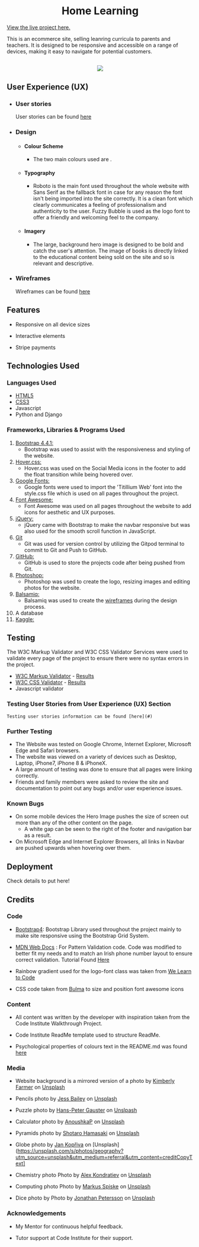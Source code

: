 <h1 align="center">Home Learning</h1>

[View the live project here.](https://codeinstitute.net)

This is an ecommerce site, selling leanring curricula to parents and teachers. It is designed to be responsive and accessible on a range of devices, making it easy to navigate for potential customers.

<h2 align="center"><img src="https://i.ibb.co/TYvTXz1/Example-CI.png"></h2>

## User Experience (UX)

-   ### User stories

    User stories can be found [here](#)

-   ### Design
    -   #### Colour Scheme
        -   The two main colours used are .
    -   #### Typography
        -   Roboto is the main font used throughout the whole website with Sans Serif as the fallback font in case for any reason the font isn't being imported into the site correctly. It is a clean font which clearly communicates a feeling of professionalism and authenticity to the user.  Fuzzy Bubble is used as the logo font to offer a friendly and welcoming feel to the company.
    -   #### Imagery
        -   The large, background hero image is designed to be bold and catch the user's attention. The image of books is directly linked to the educational content being sold on the site and so is relevant and descriptive.

*   ### Wireframes

    Wireframes can be found [here](#)

## Features

-   Responsive on all device sizes

-   Interactive elements

-   Stripe payments


## Technologies Used

### Languages Used

-   [HTML5](https://en.wikipedia.org/wiki/HTML5)
-   [CSS3](https://en.wikipedia.org/wiki/Cascading_Style_Sheets)
-   Javascript
-   Python and Django

### Frameworks, Libraries & Programs Used

1. [Bootstrap 4.4.1:](https://getbootstrap.com/docs/4.4/getting-started/introduction/)
    - Bootstrap was used to assist with the responsiveness and styling of the website.
1. [Hover.css:](https://ianlunn.github.io/Hover/)
    - Hover.css was used on the Social Media icons in the footer to add the float transition while being hovered over.
1. [Google Fonts:](https://fonts.google.com/)
    - Google fonts were used to import the 'Titillium Web' font into the style.css file which is used on all pages throughout the project.
1. [Font Awesome:](https://fontawesome.com/)
    - Font Awesome was used on all pages throughout the website to add icons for aesthetic and UX purposes.
1. [jQuery:](https://jquery.com/)
    - jQuery came with Bootstrap to make the navbar responsive but was also used for the smooth scroll function in JavaScript.
1. [Git](https://git-scm.com/)
    - Git was used for version control by utilizing the Gitpod terminal to commit to Git and Push to GitHub.
1. [GitHub:](https://github.com/)
    - GitHub is used to store the projects code after being pushed from Git.
1. [Photoshop:](https://www.adobe.com/ie/products/photoshop.html)
    - Photoshop was used to create the logo, resizing images and editing photos for the website.
1. [Balsamiq:](https://balsamiq.com/)
    - Balsamiq was used to create the [wireframes](https://github.com/) during the design process.
1. A database
1. [Kaggle:](https://www.kaggle.com/)

## Testing

The W3C Markup Validator and W3C CSS Validator Services were used to validate every page of the project to ensure there were no syntax errors in the project.

-   [W3C Markup Validator](https://jigsaw.w3.org/css-validator/#validate_by_input) - [Results](https://github.com/)
-   [W3C CSS Validator](https://jigsaw.w3.org/css-validator/#validate_by_input) - [Results](https://github.com/)
-   Javascript validator

### Testing User Stories from User Experience (UX) Section

    Testing user stories information can be found [here](#)

### Further Testing

-   The Website was tested on Google Chrome, Internet Explorer, Microsoft Edge and Safari browsers.
-   The website was viewed on a variety of devices such as Desktop, Laptop, iPhone7, iPhone 8 & iPhoneX.
-   A large amount of testing was done to ensure that all pages were linking correctly.
-   Friends and family members were asked to review the site and documentation to point out any bugs and/or user experience issues.

### Known Bugs

-   On some mobile devices the Hero Image pushes the size of screen out more than any of the other content on the page.
    -   A white gap can be seen to the right of the footer and navigation bar as a result.
-   On Microsoft Edge and Internet Explorer Browsers, all links in Navbar are pushed upwards when hovering over them.

## Deployment

Check details to put here!

## Credits

### Code

-   [Bootstrap4](https://getbootstrap.com/docs/4.4/getting-started/introduction/): Bootstrap Library used throughout the project mainly to make site responsive using the Bootstrap Grid System.

-   [MDN Web Docs](https://developer.mozilla.org/) : For Pattern Validation code. Code was modified to better fit my needs and to match an Irish phone number layout to ensure correct validation. Tutorial Found [Here](https://developer.mozilla.org/en-US/docs/Web/HTML/Element/input/tel#Pattern_validation)

-   Rainbow gradient used for the logo-font class was taken from [We Learn to Code](https://welearncode.com/rainbow-text/)

-   CSS code taken from [Bulma](https://bulma.io/) to size and position font awesome icons

### Content

-   All content was written by the developer with inspiration taken from the Code Institute Walkthrough Project.

-   Code Institute ReadMe template used to structure ReadMe.

-   Psychological properties of colours text in the README.md was found [here](http://www.colour-affects.co.uk/psychological-properties-of-colours)

### Media

-   Website background is a mirrored version of a photo by [Kimberly Farmer](https://unsplash.com/@kimberlyfarmer) on [Unsplash](https://unsplash.com/photos/lUaaKCUANVI)

-   Pencils photo by [Jess Bailey](https://unsplash.com/@jessbaileydesigns?utm_source=unsplash&utm_medium=referral&utm_content=creditCopyText) on [Unsplash](https://unsplash.com/s/photos/learning?utm_source=unsplash&utm_medium=referral&utm_content=creditCopyText)

-   Puzzle photo by [Hans-Peter Gauster](https://unsplash.com/@sloppyperfectionist?utm_source=unsplash&utm_medium=referral&utm_content=creditCopyText) on [Unslpash](https://unsplash.com/s/photos/learning?utm_source=unsplash&utm_medium=referral&utm_content=creditCopyText)

-   Calculator photo by [AnoushkaP](https://unsplash.com/@_purianoushka?utm_source=unsplash&utm_medium=referral&utm_content=creditCopyText) on [Unsplash](https://unsplash.com/s/photos/maths?utm_source=unsplash&utm_medium=referral&utm_content=creditCopyText)

-   Pyramids photo by [Shotaro Hamasaki](https://unsplash.com/ja/@_shography?utm_source=unsplash&utm_medium=referral&utm_content=creditCopyText) on [Unsplash](https://unsplash.com/s/photos/pyramids%27?utm_source=unsplash&utm_medium=referral&utm_content=creditCopyText)

-  Globe photo by [Jan Kopřiva](https://unsplash.com/@jxk?utm_source=unsplash&utm_medium=referral&utm_content=creditCopyText) on [Unsplash](https://unsplash.com/s/photos/geography?utm_source=unsplash&utm_medium=referral&utm_content=creditCopyText]

-  Chemistry photo Photo by <a href="https://unsplash.com/@alexkondratiev?utm_source=unsplash&utm_medium=referral&utm_content=creditCopyText">Alex Kondratiev</a> on <a href="https://unsplash.com/s/photos/science?utm_source=unsplash&utm_medium=referral&utm_content=creditCopyText">Unsplash</a>

-  Computing photo Photo by <a href="https://unsplash.com/@markusspiske?utm_source=unsplash&utm_medium=referral&utm_content=creditCopyText">Markus Spiske</a> on <a href="https://unsplash.com/s/photos/science?utm_source=unsplash&utm_medium=referral&utm_content=creditCopyText">Unsplash</a>

-  Dice photo by Photo by <a href="https://unsplash.com/@grizzlybear?utm_source=unsplash&utm_medium=referral&utm_content=creditCopyText">Jonathan Petersson</a> on <a href="https://unsplash.com/s/photos/bingo?utm_source=unsplash&utm_medium=referral&utm_content=creditCopyText">Unsplash</a>
  
  
  
  
  

### Acknowledgements

-   My Mentor for continuous helpful feedback.

-   Tutor support at Code Institute for their support.